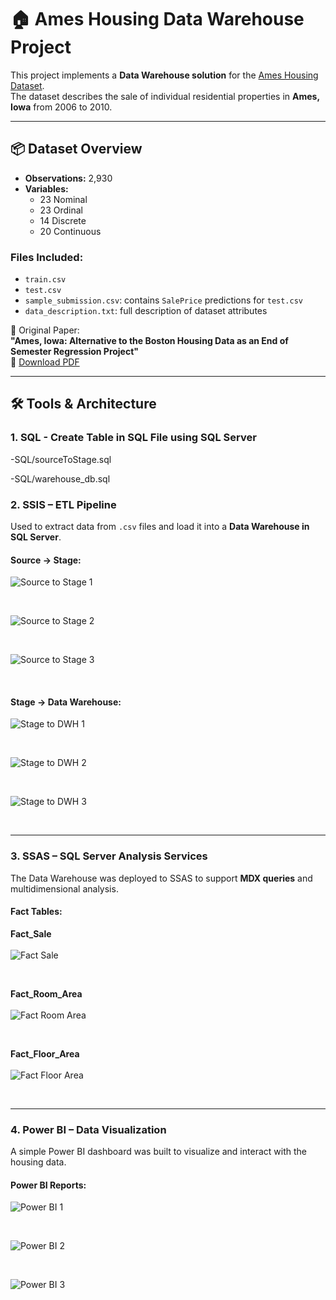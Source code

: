 # 🏠 Ames Housing Data Warehouse Project

This project implements a **Data Warehouse solution** for the [Ames Housing Dataset](https://www.kaggle.com/competitions/house-prices-advanced-regression-techniques).  
The dataset describes the sale of individual residential properties in **Ames, Iowa** from 2006 to 2010.

---

## 📦 Dataset Overview

- **Observations:** 2,930  
- **Variables:**  
  - 23 Nominal  
  - 23 Ordinal  
  - 14 Discrete  
  - 20 Continuous  

### Files Included:
- `train.csv`  
- `test.csv`  
- `sample_submission.csv`: contains `SalePrice` predictions for `test.csv`  
- `data_description.txt`: full description of dataset attributes  

📄 Original Paper:  
**"Ames, Iowa: Alternative to the Boston Housing Data as an End of Semester Regression Project"**  
📎 [Download PDF](https://jse.amstat.org/v19n3/decock.pdf)

---

## 🛠 Tools & Architecture

### 1. **SQL** - Create Table in SQL File using SQL Server 
  
  -SQL/sourceToStage.sql  
    
  -SQL/warehouse_db.sql  
  
### 2. **SSIS** – ETL Pipeline  
Used to extract data from `.csv` files and load it into a **Data Warehouse in SQL Server**.

#### Source → Stage:

![Source to Stage 1](https://github.com/haophan361/DataWareHouse_HousePrice/blob/main/asset/Picture1.png)

<br/>

![Source to Stage 2](https://github.com/haophan361/DataWareHouse_HousePrice/blob/main/asset/Picture2.png)

<br/>

![Source to Stage 3](https://github.com/haophan361/DataWareHouse_HousePrice/blob/main/asset/Picture3.png)

<br/>

#### Stage → Data Warehouse:

![Stage to DWH 1](https://github.com/haophan361/DataWareHouse_HousePrice/blob/main/asset/Picture4.png)

<br/>

![Stage to DWH 2](https://github.com/haophan361/DataWareHouse_HousePrice/blob/main/asset/Picture5.png)

<br/>

![Stage to DWH 3](https://github.com/haophan361/DataWareHouse_HousePrice/blob/main/asset/Picture6.png)

<br/>

---

### 3. **SSAS** – SQL Server Analysis Services  
The Data Warehouse was deployed to SSAS to support **MDX queries** and multidimensional analysis.

#### Fact Tables:

**Fact_Sale**  
<br/>
![Fact Sale](https://github.com/haophan361/DataWareHouse_HousePrice/blob/main/asset/Picture7.png)

<br/>

**Fact_Room_Area**  
<br/>
![Fact Room Area](https://github.com/haophan361/DataWareHouse_HousePrice/blob/main/asset/Picture8.png)

<br/>

**Fact_Floor_Area**  
<br/>
![Fact Floor Area](https://github.com/haophan361/DataWareHouse_HousePrice/blob/main/asset/Picture9.png)

<br/>

---

### 4. **Power BI** – Data Visualization  
A simple Power BI dashboard was built to visualize and interact with the housing data.

#### Power BI Reports:

![Power BI 1](https://github.com/haophan361/DataWareHouse_HousePrice/blob/main/asset/Picture10.png)

<br/>

![Power BI 2](https://github.com/haophan361/DataWareHouse_HousePrice/blob/main/asset/Picture11.png)

<br/>

![Power BI 3](https://github.com/haophan361/DataWareHouse_HousePrice/blob/main/asset/Picture12.png)

<br/>
